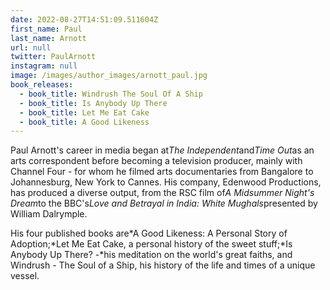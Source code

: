 ```yaml
---
date: 2022-08-27T14:51:09.511604Z
first_name: Paul
last_name: Arnott
url: null
twitter: PaulArnott
instagram: null
image: /images/author_images/arnott_paul.jpg
book_releases:
  - book_title: Windrush The Soul Of A Ship
  - book_title: Is Anybody Up There
  - book_title: Let Me Eat Cake
  - book_title: A Good Likeness
---
```

Paul Arnott's career in media began at*The Independent*and*Time Out*as an arts correspondent before becoming a television producer, mainly with Channel Four - for whom he filmed arts documentaries from Bangalore to Johannesburg, New York to Cannes. His company, Edenwood Productions, has produced a diverse output, from the RSC film of*A Midsummer Night's Dream*to the BBC's*Love and Betrayal in India: White Mughals*presented by William Dalrymple.

His four published books are*A Good Likeness: A Personal Story of Adoption;*Let Me Eat Cake, a personal history of the sweet stuff;*Is Anybody Up There? -*his meditation on the world's great faiths, and Windrush - The Soul of a Ship, his history of the life and times of a unique vessel.